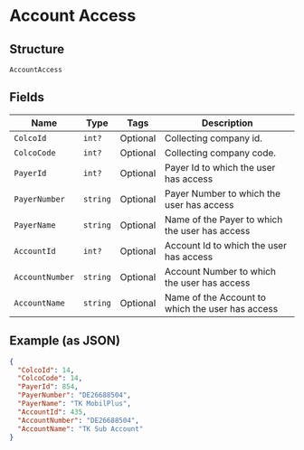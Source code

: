 
# Account Access

## Structure

`AccountAccess`

## Fields

| Name | Type | Tags | Description |
|  --- | --- | --- | --- |
| `ColcoId` | `int?` | Optional | Collecting company id. |
| `ColcoCode` | `int?` | Optional | Collecting company code. |
| `PayerId` | `int?` | Optional | Payer Id to which the user has access |
| `PayerNumber` | `string` | Optional | Payer Number to which the user has access |
| `PayerName` | `string` | Optional | Name of the Payer to which the user has access |
| `AccountId` | `int?` | Optional | Account Id to which the user has access |
| `AccountNumber` | `string` | Optional | Account Number to which the user has access |
| `AccountName` | `string` | Optional | Name of the Account to which the user has access |

## Example (as JSON)

```json
{
  "ColcoId": 14,
  "ColcoCode": 14,
  "PayerId": 854,
  "PayerNumber": "DE26688504",
  "PayerName": "TK MobilPlus",
  "AccountId": 435,
  "AccountNumber": "DE26688504",
  "AccountName": "TK Sub Account"
}
```

